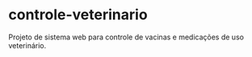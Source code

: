 controle-veterinario
====================
Projeto de sistema web para controle de vacinas e medicações de uso veterinário.

